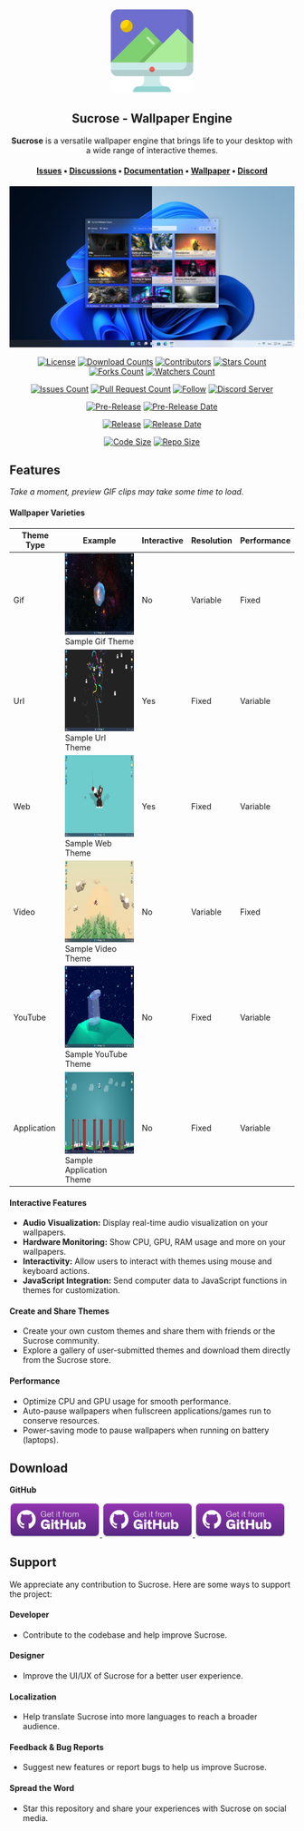 <p align="center">
  <img alt="Sucrose Logo" height="150" src=".images/Logo.png" />
  <h2 align="center">Sucrose - Wallpaper Engine</h2>
</p>

<p align="center">
  <span><b>Sucrose</b> is a versatile wallpaper engine that brings life to your desktop with a wide range of interactive themes.</span>
</p>

<h4 align="center">
  <span><a href="https://github.com/Taiizor/Sucrose/issues">Issues</a></span>
  •
  <span><a href="https://github.com/Taiizor/Sucrose/discussions">Discussions</a></span>
  •
  <span><a href="https://github.com/Taiizor/Sucrose/wiki">Documentation</a></span>
  •
  <span><a href="https://github.com/Taiizor/Wallpaper">Wallpaper</a></span>
  •
  <span><a href="https://discord.gg/nxG977byXb">Discord</a></span>
</h4>

<p align="center">
  <img alt="Sucrose Wallpaper Engine Preview" src=".screenshots/Preview.png" />
</p>

<div align="center">

  [![License](https://img.shields.io/github/license/Taiizor/Sucrose.svg?style=for-the-badge)](https://github.com/Taiizor/Sucrose/blob/develop/LICENSE)
  [![Download Counts](https://img.shields.io/github/downloads/Taiizor/Sucrose/total.svg?style=for-the-badge)](https://github.com/Taiizor/Sucrose/releases)
  [![Contributors](https://img.shields.io/github/contributors/Taiizor/Sucrose?style=for-the-badge)](https://github.com/Taiizor/Sucrose/graphs/contributors)
  [![Stars Count](https://img.shields.io/github/stars/Taiizor/Sucrose.svg?style=for-the-badge)](https://github.com/Taiizor/Sucrose/stargazers)
  [![Forks Count](https://img.shields.io/github/forks/Taiizor/Sucrose.svg?style=for-the-badge)](https://github.com/Taiizor/Sucrose/network/members)
  [![Watchers Count](https://img.shields.io/github/watchers/Taiizor/Sucrose.svg?style=for-the-badge)](https://github.com/Taiizor/Sucrose/watchers)

  [![Issues Count](https://img.shields.io/github/issues/Taiizor/Sucrose.svg?style=for-the-badge)](https://github.com/Taiizor/Sucrose/issues)
  [![Pull Request Count](https://img.shields.io/github/issues-pr/Taiizor/Sucrose.svg?style=for-the-badge)](https://github.com/Taiizor/Sucrose/pulls)
  [![Follow](https://img.shields.io/github/followers/Taiizor.svg?style=for-the-badge&label=Follow)](https://github.com/Taiizor)
  [![Discord Server](https://img.shields.io/discord/932386235538878534?label=Discord&style=for-the-badge)](https://discord.gg/nxG977byXb)

  [![Pre-Release](https://img.shields.io/github/v/release/Taiizor/Sucrose?include_prereleases&label=Pre-Release&style=for-the-badge)](https://github.com/Taiizor/Sucrose/releases/latest)
  [![Pre-Release Date](https://img.shields.io/github/release-date-pre/Taiizor/Sucrose?label=Pre-Release%20Date&style=for-the-badge)](https://github.com/Taiizor/Sucrose/releases/latest)

  [![Release](https://img.shields.io/github/v/release/Taiizor/Sucrose?style=for-the-badge)](https://github.com/Taiizor/Sucrose/releases/latest)
  [![Release Date](https://img.shields.io/github/release-date/Taiizor/Sucrose?style=for-the-badge)](https://github.com/Taiizor/Sucrose/releases/latest)

  [![Code Size](https://img.shields.io/github/languages/code-size/Taiizor/Sucrose?style=for-the-badge)](https://github.com/Taiizor/Sucrose/archive/refs/heads/develop.zip)
  [![Repo Size](https://img.shields.io/github/repo-size/Taiizor/Sucrose?style=for-the-badge)](https://github.com/Taiizor/Sucrose/archive/refs/heads/develop.zip)

  <!--[![Windows Support](https://img.shields.io/badge/Windows-0078D6?style=for-the-badge&logo=windows&logoColor=white)](https://www.microsoft.com/store/apps/9P1JZMGT34M2)
  [![Xbox Support](https://img.shields.io/badge/Xbox-107C10?style=for-the-badge&logo=xbox&logoColor=white)](https://www.microsoft.com/store/apps/9P1JZMGT34M2)
  [![MacOS Support](https://img.shields.io/badge/MACOS-adb8c5?style=for-the-badge&logo=macos&logoColor=white)](https://github.com/Taiizor/Sucrose/releases/latest)-->

  <!--[![Ubuntu Support](https://img.shields.io/badge/Ubuntu-E95420?style=for-the-badge&logo=ubuntu&logoColor=white)](https://github.com/Taiizor/Sucrose/releases/latest)
  [![Arch Linux Support](https://img.shields.io/badge/Arch_Linux-1793D1?style=for-the-badge&logo=arch-linux&logoColor=white)](https://github.com/Taiizor/Sucrose/releases/latest)
  
  [![Android Support](https://img.shields.io/badge/Android-32DE84?style=for-the-badge&logo=android&logoColor=white)](https://github.com/Taiizor/Sucrose/releases/latest)
  [![iOS Support](https://img.shields.io/badge/iOS-A3AAAE?style=for-the-badge&logo=ios&logoColor=white)](https://github.com/Taiizor/Sucrose/releases/latest)-->

</div>

## Features

*Take a moment, preview GIF clips may take some time to load.*

#### Wallpaper Varieties
| Theme Type | Example |  Interactive | Resolution | Performance |
|--|--|--|--|--|
| Gif | <img src=".screenshots/View.png" width="256" height="144"/><br>Sample Gif Theme | No | Variable | Fixed |
| Url | <img src=".screenshots/View12.png" width="256" height="144"/><br>Sample Url Theme | Yes | Fixed | Variable |
| Web | <img src=".screenshots/View6.png" width="256" height="144"/><br>Sample Web Theme | Yes | Fixed | Variable |
| Video | <img src=".screenshots/View2.png" width="256" height="144"/><br>Sample Video Theme | No | Variable | Fixed |
| YouTube | <img src=".screenshots/View5.png" width="256" height="144"/><br>Sample YouTube Theme | No | Fixed | Variable |
| Application | <img src=".screenshots/View3.png" width="256" height="144"/><br>Sample Application Theme | No | Fixed | Variable |

#### Interactive Features
- **Audio Visualization:** Display real-time audio visualization on your wallpapers.
- **Hardware Monitoring:** Show CPU, GPU, RAM usage and more on your wallpapers.
- **Interactivity:** Allow users to interact with themes using mouse and keyboard actions.
- **JavaScript Integration:** Send computer data to JavaScript functions in themes for customization.

#### Create and Share Themes
- Create your own custom themes and share them with friends or the Sucrose community.
- Explore a gallery of user-submitted themes and download them directly from the Sucrose store.

#### Performance
- Optimize CPU and GPU usage for smooth performance.
- Auto-pause wallpapers when fullscreen applications/games run to conserve resources.
- Power-saving mode to pause wallpapers when running on battery (laptops).

## Download

<!--**Microsoft Store**

<a href='https://www.microsoft.com/store/apps/9P1JZMGT34M2'>
  <img src='.images/Badges/Microsoft/English_get it from MS_864X312.png' alt='Microsoft Store' width='160'/>
</a>

<p></p>-->

**GitHub**

<a href='https://github.com/Taiizor/Sucrose/releases/download/v1.0.0.0/Sucrose_1.0.0.0_x64.exe'>
  <img src='.images/Badges/GitHub/English_get it from GH_228X86.png' alt='GitHub Release' width='160'/>
</a>
<a href='https://github.com/Taiizor/Sucrose/releases/download/v1.0.0.0/Sucrose_1.0.0.0_x86.exe'>
  <img src='.images/Badges/GitHub/English_get it from GH_228X86.png' alt='GitHub Release' width='160'/>
</a>
<a href='https://github.com/Taiizor/Sucrose/releases/download/v1.0.0.0/Sucrose_1.0.0.0_arm64.exe'>
  <img src='.images/Badges/GitHub/English_get it from GH_228X86.png' alt='GitHub Release' width='160'/>
</a>

## Support
We appreciate any contribution to Sucrose. Here are some ways to support the project:

#### Developer
- Contribute to the codebase and help improve Sucrose.

#### Designer
- Improve the UI/UX of Sucrose for a better user experience.

#### Localization
- Help translate Sucrose into more languages to reach a broader audience.

#### Feedback & Bug Reports
- Suggest new features or report bugs to help us improve Sucrose.

#### Spread the Word
- Star this repository and share your experiences with Sucrose on social media.